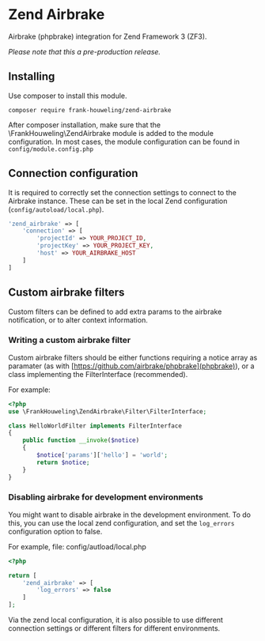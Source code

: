 # Zend Airbrake
Airbrake (phpbrake) integration for Zend Framework 3 (ZF3).

*Please note that this a pre-production release.*

## Installing
Use composer to install this module.
```shell
composer require frank-houweling/zend-airbrake
```
After composer installation, make sure that the \FrankHouweling\ZendAirbrake module is added to the module configuration.
In most cases, the module configuration can be found in `config/module.config.php`

## Connection configuration
It is required to correctly set the connection settings to connect to the Airbrake instance. These can be set in the
local Zend configuration (`config/autoload/local.php`).

```php
'zend_airbrake' => [
    'connection' => [
        'projectId' => YOUR_PROJECT_ID,
        'projectKey' => YOUR_PROJECT_KEY,
        'host' => YOUR_AIRBRAKE_HOST
    ]
]
```

## Custom airbrake filters
Custom filters can be defined to add extra params to the airbrake notification, or to alter context information.

### Writing a custom airbrake filter
Custom airbrake filters should be either functions requiring a notice array as paramater 
(as with [https://github.com/airbrake/phpbrake](phpbrake)), or a class implementing the FilterInterface (recommended).

For example:
```php
<?php
use \FrankHouweling\ZendAirbrake\Filter\FilterInterface;

class HelloWorldFilter implements FilterInterface
{
    public function __invoke($notice) 
    {
        $notice['params']['hello'] = 'world';
        return $notice;
    }   
}
```

### Disabling airbrake for development environments
You might want to disable airbrake in the development environment. To do this, you can use the local zend configuration,
and set the `log_errors` configuration option to false.

For example, file: config/autload/local.php
```php
<?php

return [
    'zend_airbrake' => [
        'log_errors' => false
    ]
];
```

Via the zend local configuration, it is also possible to use different connection settings or different filters for
different environments.